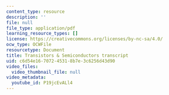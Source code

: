```yaml
---
content_type: resource
description: ''
file: null
file_type: application/pdf
learning_resource_types: []
license: https://creativecommons.org/licenses/by-nc-sa/4.0/
ocw_type: OCWFile
resourcetype: Document
title: Transistors & Semiconductors transcript
uid: c6d54e16-7072-4531-8b7e-3c6256d43d90
video_files:
  video_thumbnail_file: null
video_metadata:
  youtube_id: P19jcEvALl4
---
```

